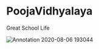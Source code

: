 # PoojaVidhyalaya
Great School Life

![Annotation 2020-08-06 193044](https://user-images.githubusercontent.com/69072450/91074491-3f336780-e65a-11ea-97e8-9ad15f9a22f3.png)
